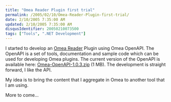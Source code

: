 ```yaml
---
title: "Omea Reader Plugin first trial"
permalink: /2005/02/10/Omea-Reader-Plugin-first-trial/
date: 2/10/2005 7:35:00 AM
updated: 2/10/2005 7:35:00 AM
disqusIdentifier: 20050210073500
tags: ["Tools", ".NET Development"]
---
```

I started to develop an [Omea 
Reader](http://www.jetbrains.com/omea/reader/) Plugin using Omea OpenAPI. The OpenAPI is a set of tools, 
documentation and sample code which can be used for developing Omea plugins. The 
current version of the OpenAPI is available here: [Omea-OpenAPI-1.0.3.zip](http://download.jetbrains.com/omea/Omea-OpenAPI-1.0.3.zip) (1 
MB). The development is straight forward, I like the API.

My idea is to bring the content that I aggregate in Omea to another tool that 
I am using.  
<!-- more -->
More to come...

